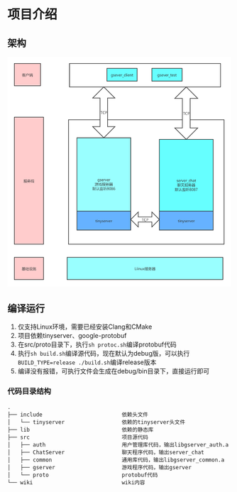 # 项目介绍

## 架构
![架构图](resources/images/gserver架构图.png)

## 编译运行
1. 仅支持Linux环境，需要已经安装Clang和CMake
2. 项目依赖tinyserver、google-protobuf
3. 在src/proto目录下，执行`sh protoc.sh`编译protobuf代码
4. 执行`sh build.sh`编译源代码，现在默认为debug版，可以执行`BUILD_TYPE=release ./build.sh`编译release版本
5. 编译没有报错，可执行文件会生成在debug/bin目录下，直接运行即可

### 代码目录结构
```
.
├── include                         依赖头文件
│   └── tinyserver                  依赖的tinyserver头文件
├── lib                             依赖的静态库
├── src                             项目源代码
│   ├── auth                        用户管理库代码，输出libgserver_auth.a
│   ├── ChatServer                  聊天程序代码，输出server_chat
│   ├── common                      通用库代码，输出libgserver_common.a
│   ├── gserver                     游戏程序代码，输出gserver
│   └── proto                       protobuf代码
└── wiki                            wiki内容
```